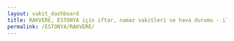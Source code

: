 ```yaml
---
layout: vakit_dashboard
title: RAKVERE, ESTONYA için iftar, namaz vakitleri ve hava durumu - ilçe/eyalet seç
permalink: /ESTONYA/RAKVERE/
---
```


<script type="text/javascript">
  var GLOBAL_COUNTRY = 'ESTONYA';
  var GLOBAL_CITY = 'RAKVERE';
  var GLOBAL_STATE = '';
  var lat = 72;
  var lon = 21;
</script>
